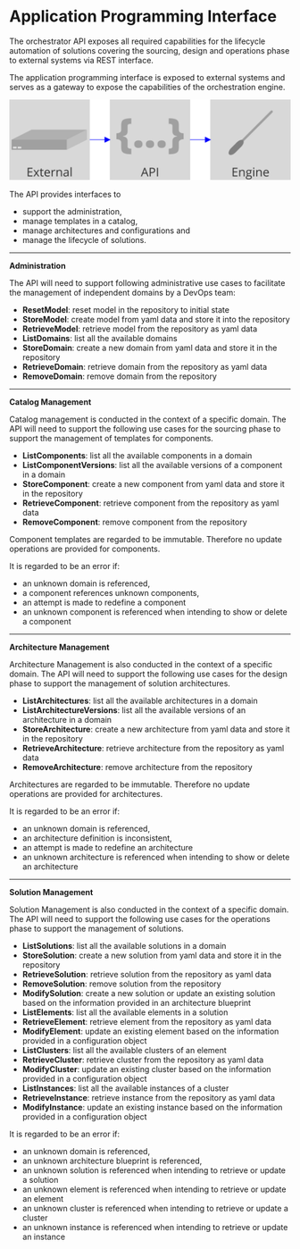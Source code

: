 Application Programming Interface
=================================

<div class="subtitle">
The orchestrator API exposes all required capabilities for the lifecycle automation of solutions covering the sourcing, design and operations phase to external systems via REST interface.
</div>

The application programming interface is exposed to external systems and serves as a gateway to expose the capabilities of the orchestration engine.

<img src="./assets/images/api.svg" alt="Application Programming interface" width="560"/>

The API provides interfaces to

- support the administration,
- manage templates in a catalog,
- manage architectures and configurations and
- manage the lifecycle of solutions.

---

**Administration**

The API will need to support following administrative use cases to facilitate
the management of independent domains by a DevOps team:

- **ResetModel**: reset model in the repository to initial state
- **StoreModel**: create model from yaml data and store it into the repository
- **RetrieveModel**: retrieve model from the repository as yaml data
- **ListDomains**: list all the available domains
- **StoreDomain**: create a new domain from yaml data and store it in the repository
- **RetrieveDomain**: retrieve domain from the repository as yaml data
- **RemoveDomain**: remove domain from the repository

---

**Catalog Management**

Catalog management is conducted in the context of a specific domain.
The API will need to support the following use cases for the sourcing phase
to support the management of templates for components.

- **ListComponents**: list all the available components in a domain
- **ListComponentVersions**: list all the available versions of a component in a domain
- **StoreComponent**: create a new component from yaml data and store it in the repository
- **RetrieveComponent**: retrieve component from the repository as yaml data
- **RemoveComponent**: remove component from the repository

Component templates are regarded to be immutable. Therefore no update operations
are provided for components.

It is regarded to be an error if:
- an unknown domain is referenced,
- a component references unknown components,
- an attempt is made to redefine a component
- an unknown component is referenced when intending to show or delete a
  component

---

**Architecture Management**

Architecture Management is also conducted in the context of a specific domain.
The API will need to support the following use cases for the design phase
to support the management of solution architectures.

- **ListArchitectures**: list all the available architectures in a domain
- **ListArchitectureVersions**: list all the available versions of an architecture in a domain
- **StoreArchitecture**: create a new architecture from yaml data and store it in the repository
- **RetrieveArchitecture**: retrieve architecture from the repository as yaml data
- **RemoveArchitecture**: remove architecture from the repository

Architectures are regarded to be immutable. Therefore no update operations
are provided for architectures.

It is regarded to be an error if:
- an unknown domain is referenced,
- an architecture definition is inconsistent,
- an attempt is made to redefine an architecture
- an unknown architecture is referenced when intending to show or delete an
  architecture

---

**Solution Management**

Solution Management is also conducted in the context of a specific domain.
The API will need to support the following use cases for the operations phase
to support the management of solutions.

- **ListSolutions**: list all the available solutions in a domain
- **StoreSolution**: create a new solution from yaml data and store it in the repository
- **RetrieveSolution**: retrieve solution from the repository as yaml data
- **RemoveSolution**: remove solution from the repository
- **ModifySolution**: create a new solution or update an existing solution based on the information provided in an architecture blueprint
- **ListElements**: list all the available elements in a solution
- **RetrieveElement**: retrieve element from the repository as yaml data
- **ModifyElement**: update an existing element based on the information provided in a configuration object
- **ListClusters**: list all the available clusters of an element
- **RetrieveCluster**: retrieve cluster from the repository as yaml data
- **ModifyCluster**: update an existing cluster based on the information provided in a configuration object
- **ListInstances**: list all the available instances of a cluster
- **RetrieveInstance**: retrieve instance from the repository as yaml data
- **ModifyInstance**: update an existing instance based on the information provided in a configuration object

It is regarded to be an error if:
- an unknown domain is referenced,
- an unknown architecture blueprint is referenced,
- an unknown solution is referenced when intending to retrieve or update a
  solution
- an unknown element is referenced when intending to retrieve or update an
  element
- an unknown cluster is referenced when intending to retrieve or update a
  cluster
- an unknown instance is referenced when intending to retrieve or update an
  instance
